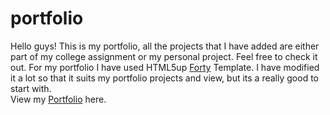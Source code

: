 # portfolio
<p>Hello guys! This is my portfolio, all the projects that I have added are either part 
of my college assignment or my personal project.
Feel free to check it out.
For my portfolio I have used HTML5up <a href="https://html5up.net/forty">Forty</a> Template.
I have modified it a lot so that it suits my portfolio projects and view, 
but its a really good to start with.<br>
View my <a href="https://deepanjalisinha.github.io/portfolio/">Portfolio</a> here.</p>
